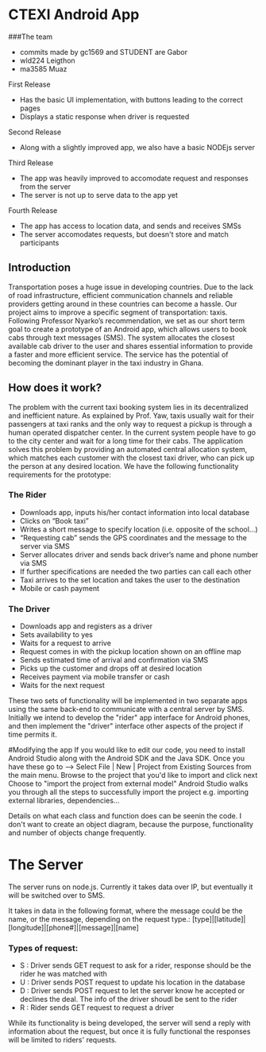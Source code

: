 # CTEXI Android App

###The team
- commits made by gc1569 and STUDENT are Gabor
- wld224 Leigthon
- ma3585 Muaz

First Release
- Has the basic UI implementation, with buttons leading to the correct pages
- Displays a static response when driver is requested

Second Release
- Along with a slightly improved app, we also have a basic NODEjs server

Third Release
- The app was heavily improved to accomodate request and responses from the server 
- The server is not up to serve data to the app yet

Fourth Release
- The app has access to location data, and sends and receives SMSs
- The server accomodates requests, but doesn't store and match participants

## Introduction

Transportation poses a huge issue in developing countries. Due to the lack of road infrastructure, efficient communication channels and reliable providers getting around in these countries can become a hassle. Our project aims to improve a specific segment of transportation: taxis. Following Professor Nyarko’s recommendation, we set as our short term goal to create a prototype of an Android app, which allows users to book cabs through text messages (SMS). The system allocates the closest available cab driver to the user and shares essential information to provide a faster and more efficient service. The service has the potential of becoming the dominant player in the taxi industry in Ghana.


## How does it work?

The problem with the current taxi booking system lies in its decentralized and inefficient nature. As explained by Prof. Yaw, taxis usually wait for their passengers at taxi ranks and the only way to request a pickup is through a human operated dispatcher center. In the current system people have to go to the city center and wait for a long time for their cabs. The application solves this problem by providing an automated central allocation system, which matches each customer with the closest taxi driver, who can pick up the person at any desired location. We have the following functionality requirements for the prototype:


### The Rider
- Downloads app, inputs his/her contact information into local database
- Clicks on “Book taxi”
- Writes a short message to specify location (i.e. opposite of the school…)
- “Requesting cab” sends the GPS coordinates and the message to the server via SMS
- Server allocates driver and sends back driver’s name and phone number via SMS
- If further specifications are needed the two parties can call each other
- Taxi arrives to the set location and takes the user to the destination
- Mobile or cash payment


### The Driver
- Downloads app and registers as a driver
- Sets availability to yes
- Waits for a request to arrive
- Request comes in with the pickup location shown on an offline map
- Sends estimated time of arrival and confirmation via SMS
- Picks up the customer and drops off at desired location
- Receives payment via mobile transfer or cash 
- Waits for the next request

These two sets of functionality will be implemented in two separate apps using the same back-end to communicate with a central server by SMS.
Initially we intend to develop the "rider" app interface for Android phones, and then implement the "driver" interface other aspects of the project if time permits it.

#Modifying the app
If you would like to edit our code, you need to install Android Studio along with the Android SDK and the Java SDK. 
Once you have these go to --> Select File | New | Project from Existing Sources from the main menu.
Browse to the project that you'd like to import and click next
Choose to "import the project from external model"
Android Studio walks you through all the steps to successfully import the project e.g. importing external libraries, dependencies...

Details on what each class and function does can be seenin the code. I don't want to create an object diagram, because the purpose, functionality and number of objects change frequently.

# The Server
The server runs on node.js. Currently it takes data over IP, but eventually it will be switched over to SMS.

It takes in data in the following format, where the message could be the name, or the message, depending on the request type.:
[type]|[latitude]|[longitude]|[phone#]|[message]|[name]

### Types of request:
- S : Driver sends GET request to ask for a rider, response should be the rider he was matched with
- U : Driver sends POST request to update his location in the database
- D : Driver sends POST request to let the server know he accepted or declines the deal. The info of the driver shoudl be sent to the rider
- R : Rider sends GET request to request a driver


While its functionality is being developed, the server will send a reply with information about the request, but once it is fully functional the responses will be limited to riders' requests.
